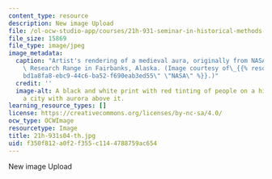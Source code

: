 ```yaml
---
content_type: resource
description: New image Upload
file: /ol-ocw-studio-app/courses/21h-931-seminar-in-historical-methods-spring-2004/f350f812a0f2f355c1144788759ac654_21h-931s04-th.jpg
file_size: 15869
file_type: image/jpeg
image_metadata:
  caption: "Artist's rendering of a medieval aura, originally from NASA's Poker Flat\
    \ Research Range in Fairbanks, Alaska. (Image courtesy of\_{{% resource_link \"\
    bd1a8fa8-ebc9-44c6-ba52-f690eab3ed55\" \"NASA\" %}}.)"
  credit: ''
  image-alt: A black and white print with red tinting of people on a hill over-looking
    a city with aurora above it.
learning_resource_types: []
license: https://creativecommons.org/licenses/by-nc-sa/4.0/
ocw_type: OCWImage
resourcetype: Image
title: 21h-931s04-th.jpg
uid: f350f812-a0f2-f355-c114-4788759ac654
---
```

New image Upload